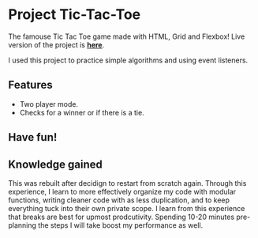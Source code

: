 # Project Tic-Tac-Toe

The famouse Tic Tac Toe game made with HTML, Grid and Flexbox! Live version of the project is __[here](https://cigmaian.github.io/Tic-Tac-Toe/)__.

I used this project to practice simple algorithms and using event listeners.

## Features
- Two player mode.
- Checks for a winner or if there is a tie.

## Have fun!

## Knowledge gained

This was rebuilt after decidign to restart from scratch again. Through this experience, I learn to more effectively organize my code with modular functions, writing cleaner code with as less duplication, and to keep everything tuck into their own private scope. I learn from this experience that breaks are best for upmost prodcutivity. Spending 10-20 minutes pre-planning the steps I will take boost my performance as well. 
